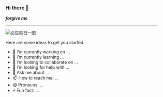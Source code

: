 ### Hi there 👋


<i><b>forgive me</b></i>

<hr>


![必应每日一图](https://api.lyiqk.cn/bing/)

<!--
**ibegyourpardon/ibegyourpardon** is a ✨ _special_ ✨ repository because its `README.md` (this file) appears on your GitHub profile.
-->
Here are some ideas to get you started:

- 🔭 I’m currently working on ...
- 🌱 I’m currently learning ...
- 👯 I’m looking to collaborate on ...
- 🤔 I’m looking for help with ...
- 💬 Ask me about ...
- 📫 How to reach me: ...
- 😄 Pronouns: ...
- ⚡ Fun fact: ...

